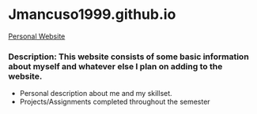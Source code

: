 # Jmancuso1999.github.io

[Personal Website](https://jmancuso1999.github.io/)

### Description: This website consists of some basic information about myself and whatever else I plan on adding to the website. 

- Personal description about me and my skillset.
- Projects/Assignments completed throughout the semester
